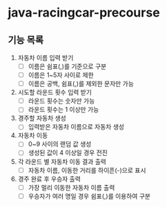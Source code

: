 # java-racingcar-precourse

## 기능 목록
1. 자동차 이름 입력 받기
    -[ ] 이름은 쉼표(,)를 기준으로 구분
    -[ ] 이름은 1~5자 사이로 제한
    -[ ] 이름은 공백, 쉼표(,)를 제외한 문자만 가능

2. 시도할 라운드 횟수 입력 받기
    -[ ] 라운드 횟수는 숫자만 가능
    -[ ] 라운드 횟수는 1 이상만 가능

3. 경주할 자동차 생성
    -[ ] 입력받은 자동차 이름으로 자동차 생성

4. 자동차 이동
    -[ ] 0~9 사이의 랜덤 값 생성
    -[ ] 생성된 값이 4 이상일 경우 전진

5. 각 라운드 별 자동차 이동 결과 출력
    -[ ] 자동차 이름, 이동한 거리를 하이픈(-)으로 표시

6. 경주 완료 후 우승자 출력
    -[ ] 가장 멀리 이동한 자동차 이름 출력
    -[ ] 우승자가 여러 명일 경우 쉼표(,)를 이용하여 구분

